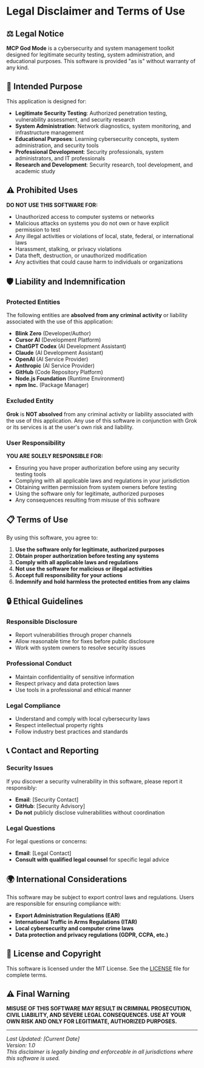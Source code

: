 # Legal Disclaimer and Terms of Use

## ⚖️ Legal Notice

**MCP God Mode** is a cybersecurity and system management toolkit designed for legitimate security testing, system administration, and educational purposes. This software is provided "as is" without warranty of any kind.

## 🎯 Intended Purpose

This application is designed for:

- **Legitimate Security Testing**: Authorized penetration testing, vulnerability assessment, and security research
- **System Administration**: Network diagnostics, system monitoring, and infrastructure management
- **Educational Purposes**: Learning cybersecurity concepts, system administration, and security tools
- **Professional Development**: Security professionals, system administrators, and IT professionals
- **Research and Development**: Security research, tool development, and academic study

## ⚠️ Prohibited Uses

**DO NOT USE THIS SOFTWARE FOR:**

- Unauthorized access to computer systems or networks
- Malicious attacks on systems you do not own or have explicit permission to test
- Any illegal activities or violations of local, state, federal, or international laws
- Harassment, stalking, or privacy violations
- Data theft, destruction, or unauthorized modification
- Any activities that could cause harm to individuals or organizations

## 🛡️ Liability and Indemnification

### Protected Entities

The following entities are **absolved from any criminal activity** or liability associated with the use of this application:

- **Blink Zero** (Developer/Author)
- **Cursor AI** (Development Platform)
- **ChatGPT Codex** (AI Development Assistant)
- **Claude** (AI Development Assistant)
- **OpenAI** (AI Service Provider)
- **Anthropic** (AI Service Provider)
- **GitHub** (Code Repository Platform)
- **Node.js Foundation** (Runtime Environment)
- **npm Inc.** (Package Manager)

### Excluded Entity

**Grok** is **NOT absolved** from any criminal activity or liability associated with the use of this application. Any use of this software in conjunction with Grok or its services is at the user's own risk and liability.

### User Responsibility

**YOU ARE SOLELY RESPONSIBLE FOR:**

- Ensuring you have proper authorization before using any security testing tools
- Complying with all applicable laws and regulations in your jurisdiction
- Obtaining written permission from system owners before testing
- Using the software only for legitimate, authorized purposes
- Any consequences resulting from misuse of this software

## 📋 Terms of Use

By using this software, you agree to:

1. **Use the software only for legitimate, authorized purposes**
2. **Obtain proper authorization before testing any systems**
3. **Comply with all applicable laws and regulations**
4. **Not use the software for malicious or illegal activities**
5. **Accept full responsibility for your actions**
6. **Indemnify and hold harmless the protected entities from any claims**

## 🔒 Ethical Guidelines

### Responsible Disclosure
- Report vulnerabilities through proper channels
- Allow reasonable time for fixes before public disclosure
- Work with system owners to resolve security issues

### Professional Conduct
- Maintain confidentiality of sensitive information
- Respect privacy and data protection laws
- Use tools in a professional and ethical manner

### Legal Compliance
- Understand and comply with local cybersecurity laws
- Respect intellectual property rights
- Follow industry best practices and standards

## 📞 Contact and Reporting

### Security Issues
If you discover a security vulnerability in this software, please report it responsibly:
- **Email**: [Security Contact]
- **GitHub**: [Security Advisory]
- **Do not** publicly disclose vulnerabilities without coordination

### Legal Questions
For legal questions or concerns:
- **Email**: [Legal Contact]
- **Consult with qualified legal counsel** for specific legal advice

## 🌍 International Considerations

This software may be subject to export control laws and regulations. Users are responsible for ensuring compliance with:

- **Export Administration Regulations (EAR)**
- **International Traffic in Arms Regulations (ITAR)**
- **Local cybersecurity and computer crime laws**
- **Data protection and privacy regulations (GDPR, CCPA, etc.)**

## 📄 License and Copyright

This software is licensed under the MIT License. See the [LICENSE](../LICENSE) file for complete terms.

## ⚠️ Final Warning

**MISUSE OF THIS SOFTWARE MAY RESULT IN CRIMINAL PROSECUTION, CIVIL LIABILITY, AND SEVERE LEGAL CONSEQUENCES. USE AT YOUR OWN RISK AND ONLY FOR LEGITIMATE, AUTHORIZED PURPOSES.**

---

*Last Updated: [Current Date]*  
*Version: 1.0*  
*This disclaimer is legally binding and enforceable in all jurisdictions where this software is used.*